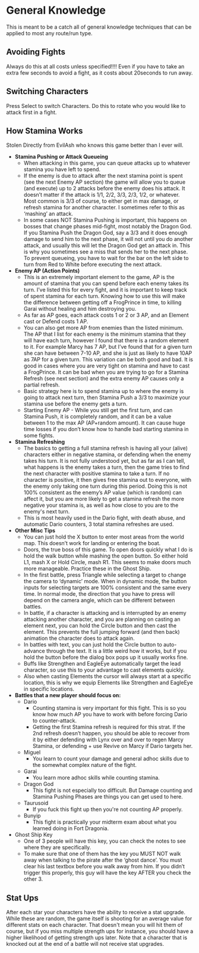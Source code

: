 # General Knowledge

This is meant to be a catch all of general knowledge techniques that can be
applied to most any route/run type.

## Avoiding Fights

Always do this at all costs unless specified!!!! Even if you have to take an
extra few seconds to avoid a fight, as it costs about 20seconds to run away.

## Switching Characters

Press Select to switch Characters. Do this to rotate who you would like to attack first in a fight.

## How Stamina Works

Stolen Directly from EvilAsh who knows this game better than I ever will.

  * **Stamina Pushing or Attack Queueing**
    * When attacking in this game, you can queue attacks up to whatever stamina you have left to spend. 
    * If the enemy is due to attack after the next stamina point is spent (see the next Enemy AP section) the game will allow you to queue (and execute) up to 2 attacks before the enemy does his attack. It doesn’t matter if the attack is 1/1, 2/2, 3/3, 2/3, 1/2, or whatever. Most common is 3/3 of course, to either get in max damage, or refresh stamina for another character. I sometimes refer to this as ‘mashing’ an attack.
    * In some cases NOT Stamina Pushing is important, this happens on bosses that change phases mid-fight, most notably the Dragon God. If you Stamina Push the Dragon God, say a 3/3 and it does enough damage to send him to the next phase, it will not until you do another attack, and usually this will let the Dragon God get an attack in. This is why you sometimes see a miss that sends her to the next phase. To prevent queueing, you have to wait for the bar on the left side to turn from Red to White before executing the next attack.
  * **Enemy AP (Action Points)**
    * This is an extremely important element to the game, AP is the amount of stamina that you can spend before each enemy takes its turn. I’ve listed this for every fight, and it is important to keep track of spent stamina for each turn. Knowing how to use this will make the difference between getting off a FrogPrince in time, to killing Garai without healing and him destroying you.
    * As far as AP goes, each attack costs 1 or 2 or 3 AP, and an Element cast or Defend costs 1 AP.
    * You can also get more AP from enemies than the listed minimum. The AP that I list for each enemy is the minimum stamina that they will have each turn, however I found that there is a random element to it. For example Marcy has 7 AP, but I’ve found that for a given turn she can have between 7-10 AP, and she is just as likely to have 10AP as 7AP for a given turn. This variation can be both good and bad. It is good in cases where you are very tight on stamina and have to cast a FrogPrince. It can be bad when you are trying to go for a Stamina Refresh (see next section) and the extra enemy AP causes only a partial refresh.
    * Basic strategy here is to spend stamina up to where the enemy is going to attack next turn, then Stamina Push a 3/3 to maximize your stamina use before the enemy gets a turn.
    * Starting Enemy AP - While you still get the first turn, and can Stamina Push, it is completely random, and it can be a value between 1 to the max AP (AP+random amount). It can cause huge time losses if you don’t know how to handle bad starting stamina in some fights.
  * **Stamina Refreshing**
    * The basics to getting a full stamina refresh is having all your (alive) characters either in negative stamina, or defending when the enemy takes his turn. It is not fully understood yet, but as far as I can tell, what happens is the enemy takes a turn, then the game tries to find the next character with positive stamina to take a turn. If no character is positive, it then gives free stamina out to everyone, with the enemy only taking one turn during this period. Doing this is not 100% consistent as the enemy’s AP value (which is random) can affect it, but you are more likely to get a stamina refresh the more negative your stamina is, as well as how close to you are to the enemy's next turn.
    * This is most heavily used in the Dario fight, with death abuse, and automatic Dario counters, 3 total stamina refreshes are used.
  * **Other Misc Tips**
    * You can just hold the X button to enter most areas from the world map. This doesn’t work for landing or entering the boat. 
    * Doors, the true boss of this game.  To open doors quickly what I do is hold the walk button while mashing the open button. So either hold L1, mash X or Hold Circle, mash R1. This seems to make doors much more manageable.  Practice these in the Ghost Ship. 
    * In the first battle, press Triangle while selecting a target to change the camera to ‘dynamic’ mode.  When in dynamic mode, the button inputs for selecting targets are 100% consistent and the same every time.  In normal mode, the direction that you have to press will depend on the camera angle, which can be different between battles. 
    * In battle, if a character is attacking and is interrupted by an enemy attacking another character, and you are planning on casting an element next, you can hold the Circle button and then cast the element.  This prevents the full jumping forward (and then back) animation the character does to attack again. 
    * In battles with text, you can just hold the Circle button to auto-advance through the text. It is a little weird how it works, but if you hold the button before the dialog box pops up it usually works fine.
    * Buffs like Strengthen and EagleEye automatically target the lead character, so use this to your advantage to cast elements quickly.  
    * Also when casting Elements the cursor will always start at a specific location, this is why we equip Elements like Strengthen and EagleEye in specific locations. 
  * **Battles that a new player should focus on:**
    * Dario
      * Counting stamina is very important for this fight. This is so you know how much AP you have to work with before forcing Dario to counter-attack. 
      * Getting the first Stamina refresh is required for this strat. If the 2nd refresh doesn’t happen, you should be able to recover from it by either defending with Lynx over and over to regen Marcy Stamina, or defending + use Revive on Marcy if Dario targets her. 
    * Miguel
      * You learn to count your damage and general adhoc skills due to the somewhat complex nature of the fight.
    * Garai
      * You learn more adhoc skills while counting stamina.
    * Dragon God
      * This fight is not especially too difficult. But Damage counting and Stamina Pushing Phases are things you can get used to here.
    * Taurusoid
      * If you fuck this fight up then you're not counting AP properly.
    * Bunyip
      * This fight is practically your midterm exam about what you learned doing in Fort Dragonia.
  * Ghost Ship Key
    * One of 3 people will have this key, you can check the notes to see where they are specifically. 
    * To make sure that one of them has the key you MUST NOT walk away when talking to the pirate after the ‘ghost dance’.  You must clear his last textbox before you walk away from him.  If you didn’t trigger this properly, this guy will have the key AFTER you check the other 3. 

## Stat Ups

After each star your characters have the ability to receive a stat upgrade. While these are random, the game itself is shooting for an average value for different stats on each character. That doesn't mean you will hit them of course, but if you miss multiple strength ups for instance, you should have a higher likelihood of getting strength ups later. Note that a character that is knocked out at the end of a battle will not receive stat upgrades.